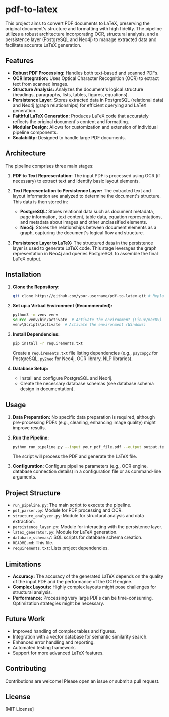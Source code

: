 # pdf-to-latex

This project aims to convert PDF documents to LaTeX, preserving the original document's structure and formatting with high fidelity.  The pipeline utilizes a robust architecture incorporating OCR, structural analysis, and a persistence layer (PostgreSQL and Neo4j) to manage extracted data and facilitate accurate LaTeX generation.

## Features

* **Robust PDF Processing:** Handles both text-based and scanned PDFs.
* **OCR Integration:**  Uses Optical Character Recognition (OCR) to extract text from scanned images.
* **Structure Analysis:**  Analyzes the document's logical structure (headings, paragraphs, lists, tables, figures, equations).
* **Persistence Layer:**  Stores extracted data in PostgreSQL (relational data) and Neo4j (graph relationships) for efficient querying and LaTeX generation.
* **Faithful LaTeX Generation:**  Produces LaTeX code that accurately reflects the original document's content and formatting.
* **Modular Design:**  Allows for customization and extension of individual pipeline components.
* **Scalability:** Designed to handle large PDF documents.

## Architecture

The pipeline comprises three main stages:

1. **PDF to Text Representation:**  The input PDF is processed using OCR (if necessary) to extract text and identify basic layout elements.

2. **Text Representation to Persistence Layer:**  The extracted text and layout information are analyzed to determine the document's structure.  This data is then stored in:
    * **PostgreSQL:**  Stores relational data such as document metadata, page information, text content, table data, equation representations, and metadata about images and other unclassified elements.
    * **Neo4j:** Stores the relationships between document elements as a graph, capturing the document's logical flow and structure.

3. **Persistence Layer to LaTeX:**  The structured data in the persistence layer is used to generate LaTeX code.  This stage leverages the graph representation in Neo4j and queries PostgreSQL to assemble the final LaTeX output.

## Installation

1. **Clone the Repository:**
   ```bash
   git clone https://github.com/your-username/pdf-to-latex.git # Replace with your repo URL
   ```

2. **Set up a Virtual Environment (Recommended):**
   ```bash
   python3 -m venv venv
   source venv/bin/activate  # Activate the environment (Linux/macOS)
   venv\Scripts\activate  # Activate the environment (Windows)
   ```

3. **Install Dependencies:**
   ```bash
   pip install -r requirements.txt
   ```
   Create a `requirements.txt` file listing dependencies (e.g., `psycopg2` for PostgreSQL, `py2neo` for Neo4j, OCR library, NLP libraries).

4. **Database Setup:**
    * Install and configure PostgreSQL and Neo4j.
    * Create the necessary database schemas (see database schema design in documentation).

## Usage

1. **Data Preparation:**  No specific data preparation is required, although pre-processing PDFs (e.g., cleaning, enhancing image quality) might improve results.

2. **Run the Pipeline:**
   ```bash
   python run_pipeline.py --input your_pdf_file.pdf --output output.tex
   ```
   The script will process the PDF and generate the LaTeX file.

3. **Configuration:**  Configure pipeline parameters (e.g., OCR engine, database connection details) in a configuration file or as command-line arguments.

## Project Structure

* `run_pipeline.py`: The main script to execute the pipeline.
* `pdf_parser.py`: Module for PDF processing and OCR.
* `structure_analyzer.py`: Module for structural analysis and data extraction.
* `persistence_layer.py`: Module for interacting with the persistence layer.
* `latex_generator.py`: Module for LaTeX generation.
* `database_schemas/`: SQL scripts for database schema creation.
* `README.md`: This file.
* `requirements.txt`: Lists project dependencies.

## Limitations

* **Accuracy:**  The accuracy of the generated LaTeX depends on the quality of the input PDF and the performance of the OCR engine.
* **Complex Layouts:** Highly complex layouts might pose challenges for structural analysis.
* **Performance:**  Processing very large PDFs can be time-consuming. Optimization strategies might be necessary.


## Future Work

* Improved handling of complex tables and figures.
* Integration with a vector database for semantic similarity search.
* Enhanced error handling and reporting.
* Automated testing framework.
* Support for more advanced LaTeX features.


## Contributing

Contributions are welcome! Please open an issue or submit a pull request.

## License

[MIT License]
